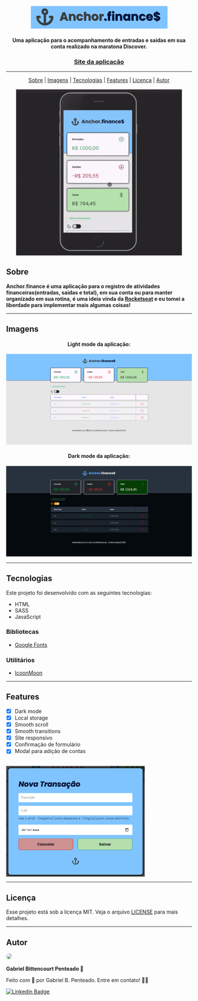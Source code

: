 <div align="center">
    <img src="github/../.github/logo.png">
</div>

<h4 align="center">Uma aplicação para o acompanhamento de entradas e saídas em sua conta realizado na maratona Discover.</h4>
<h3 align="center"><a href="https://anchor-finance.vercel.app/">Site da aplicação</a></h3>
    
---

<div align="center">
    <a href="#sobre">Sobre</a> |
    <a href="#imagens">Imagens</a> |
    <a href="#tecnologias">Tecnologias</a> |
    <a href="#features">Features</a> |
    <a href="#licença">Licença</a> |
    <a href="#autor">Autor</a>
</div> <br>

<div align="center">
    <img src="https://github.com/gabrlcj/anchor.finance/blob/3f37efcf6335d17d5973e36b71e22aa76b749176/anchor.finance-mobile.gif">
</div>

## Sobre
**Anchor.finance é uma aplicação para o registro de atividades financeiras(entradas, saídas e total), em sua conta ou para manter organizado em sua rotina, é uma ideia vinda da [Rocketseat](https://github.com/rocketseat-education/maratona-discover-01) e eu tomei a liberdade para implementar mais algumas coisas!**

---

## Imagens
<div align="center">
    <h4>Light mode da aplicação:</h4>
    <img src="github/../.github/light-mode.png">
    <h4>Dark mode da aplicação:</h4>
    <img src="github/../.github/dark-mode.png">
</div>

---

## Tecnologias

Este projeto foi desenvolvido com as seguintes tecnologias:
* HTML
* SASS
* JavaScript

### Bibliotecas
* [Google Fonts](https://fonts.google.com/)

### Utilitários
  * [IcoonMoon](https://icomoon.io/)

---

## Features

- [x] Dark mode
- [x] Local storage
- [x] Smooth scroll
- [x] Smooth transitions
- [x] Site responsivo
- [x] Confirmação de formulário
- [x] Modal para adição de contas
<br>
<img align="center" height="300px" src="github/../.github/modal.light-mode.png">

---

## Licença

Esse projeto está sob a licença MIT. Veja o arquivo [LICENSE](https://github.com/gabrlcj/anchor.finance/blob/main/LICENSE) para mais detalhes.

---

## Autor

<img style='border-radius: 50px;' width='170px' src="https://unavatar.now.sh/github/gabrlcj">
<p><b>Gabriel Bittencourt Penteado 🔰</b></p>

Feito com 🤎 por Gabriel B. Penteado. Entre em contato! 👋🏽

[![Linkedin Badge](https://img.shields.io/badge/-Gabriel-orange?style=flat-square&logo=Linkedin&logoColor=white&link=https://www.linkedin.com/in/gabriel-bittencourt-penteado/)](https://www.linkedin.com/in/gabriel-bittencourt-penteado/)
